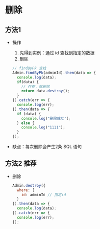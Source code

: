 # 删除

## 方法1

+ 操作

  1. 先得到实例：通过 id 查找到指定的数据
  2. 删除

  ```js
  // findByPk 查找
  Admin.findByPk(adminId).then(data => {
    console.log(data);
    if(data) {
      // 存在，就删除
      return data.destroy();
    }
  }).catch(err => {
    console.log(err);
  }).then(data => {
    if (data) {
      console.log("删除成功");
    } else {
      console.log("1111");
    }
  });
  ```

+ 缺点：每次删除会产生2条 SQL 语句

## 方法2 推荐

+ 删除

  ```js
  Admin.destroy({
    where: {
      id: adminId // 指定id
    }
  }).then(data => {
    console.log(data);
  }).catch(err => {
    console.log(err);
  });
  ```



